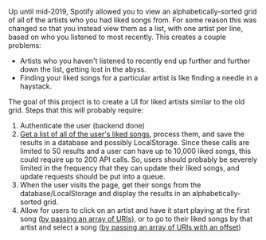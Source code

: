 Up until mid-2019, Spotify allowed you to view an alphabetically-sorted grid of all of the artists who you had liked songs from. For some reason this was changed so that you instead view them as a list, with one artist per line, based on who you listened to most recently. This creates a couple problems:

-   Artists who you haven't listened to recently end up further and further down the list, getting lost in the abyss.
-   Finding your liked songs for a particular artist is like finding a needle in a haystack.

The goal of this project is to create a UI for liked artists similar to the old grid. Steps that this will probably require:

1. Authenticate the user (backend done)
2. [Get a list of all of the user's liked songs](https://developer.spotify.com/documentation/web-api/reference/library/get-users-saved-tracks/), process them, and save the results in a database and possibly LocalStorage. Since these calls are limited to 50 results and a user can have up to 10,000 liked songs, this could require up to 200 API calls. So, users should probably be severely limited in the frequency that they can update their liked songs, and update requests should be put into a queue.
3. When the user visits the page, get their songs from the database/LocalStorage and display the results in an alphabetically-sorted grid.
4. Allow for users to click on an artist and have it start playing at the first song ([by passing an array of URIs](https://developer.spotify.com/documentation/web-api/reference/player/start-a-users-playback/)), or to go to their liked songs by that artist and select a song ([by passing an array of URIs with an offset](https://developer.spotify.com/documentation/web-api/reference/player/start-a-users-playback/))
